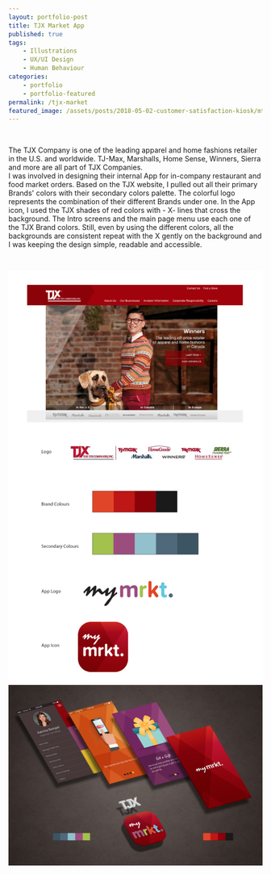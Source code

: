 ```yaml
---
layout: portfolio-post
title: TJX Market App
published: true
tags:
    - Illustrations
    - UX/UI Design
    - Human Behaviour
categories:
    - portfolio
    - portfolio-featured
permalink: /tjx-market
featured_image: /assets/posts/2018-05-02-customer-satisfaction-kiosk/mtMRKT_AppMockup.jpg
---
```


<br>

The TJX Company is one of the leading apparel and home fashions retailer in the U.S. and worldwide.  TJ-Max, Marshalls, Home Sense, Winners, Sierra and more are all part of TJX Companies.  
I was involved in designing their internal App for in-company restaurant and food market orders. 
Based on the TJX website, I pulled out all their primary Brands' colors with their secondary colors palette. 
The colorful logo represents the combination of their different Brands under one. 
In the App icon, I used the TJX shades of red colors with - X- lines that cross the background. 
The Intro screens and the main page menu use each one of the TJX Brand colors. 
Still, even by using the different colors, all the backgrounds are consistent repeat with the X gently on the background and I was keeping the design simple, readable and accessible. 

 <br>

[![](/assets/posts/2018-05-02-customer-satisfaction-kiosk/TJX_Brand.png)](#)
[![](/assets/posts/2018-05-02-customer-satisfaction-kiosk/mtMRKT_AppMockup.jpg)](#)
